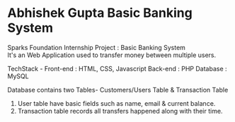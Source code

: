 # Abhishek Gupta Basic Banking System
Sparks Foundation Internship Project : Basic Banking System  
It's an Web Application used to transfer money between multiple users.  

TechStack -
Front-end : HTML, CSS, Javascript 
Back-end : PHP 
Database : MySQL   

Database contains two Tables- Customers/Users Table & Transaction Table 
1. User table have basic fields such as name, email & current balance. 
2. Transaction table records all transfers happened along with their time.  


